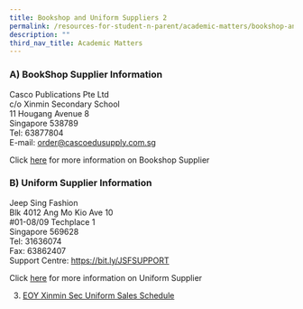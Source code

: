 ```yaml
---
title: Bookshop and Uniform Suppliers 2
permalink: /resources-for-student-n-parent/academic-matters/bookshop-and-uniform-suppliers-2/
description: ""
third_nav_title: Academic Matters
---
```

### A) BookShop Supplier Information
Casco Publications Pte Ltd<br>
c/o Xinmin Secondary School<br>
11 Hougang Avenue 8<br>
Singapore 538789<br>
Tel: 63877804<br>
E-mail: order@cascoedusupply.com.sg<br>

Click [here](/files/Uniforms/bookshop%20supplier%20information.pdf) for more information on Bookshop Supplier<br>


### B) Uniform Supplier Information
Jeep Sing Fashion<br>
Blk 4012 Ang Mo Kio Ave 10<br>
#01-08/09 Techplace 1<br>
Singapore 569628<br>
Tel: 31636074<br>
Fax: 63862407<br>
Support Centre: https://bit.ly/JSFSUPPORT<br>

Click [here](/files/Uniforms/uniform%20supplier%20information.pdf) for more information on Uniform Supplier<br>


3) [EOY Xinmin Sec Uniform Sales Schedule](/files/Uniforms/eoy%20xinmin%20sec%20uniform%20sales%20schedule.pdf)